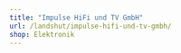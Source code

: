 ```yaml
---
title: "Impulse HiFi und TV GmbH"
url: /landshut/impulse-hifi-und-tv-gmbh/
shop: Elektronik
---
```

